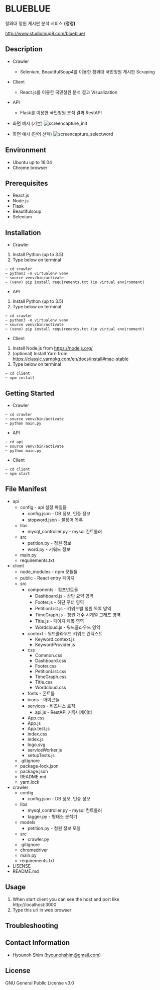 # BLUEBLUE

청와대 청원 게시판 분석 서비스 **(청청)**

http://www.studiomug8.com/blueblue/

## Description

- Crawler

  - Selenium, BeautifulSoup4를 이용한 청와대 국민청원 게시판 Scraping

- Client

  - React.js를 이용한 국민청원 분석 결과 Visualization

- API

  - Flask를 이용한 국민청원 분석 결과 RestAPI

- 화면 예시 (기본)
  ![screencapture_init](./screencapture_init.png)
- 화면 예시 (단어 선택)
  ![screencapture_selectword](./screencapture_selectword.png)

## Environment

- Ubuntu up to 16.04
- Chrome browser

## Prerequisites

- React.js
- Node.js
- Flask
- Beautifulsoup
- Selenium

## Installation

- Crawler

1. Install Python (up to 3.5)
2. Type below on terminal

```
~ cd crawler
~ python3 -m virtualenv venv
~ source venv/bin/activate
~ (venv) pip install requirements.txt (in virtual environment)
```

- API

1. Install Python (up to 3.5)
2. Type below on terminal

```
~ cd crawler
~ python3 -m virtualenv venv
~ source venv/bin/activate
~ (venv) pip install requirements.txt (in virtual environment)
```

- Client

1. Install Node.js from https://nodejs.org/
2. (optional) Install Yarn from https://classic.yarnpkg.com/en/docs/install#mac-stable
3. Type below on terminal

```
~ cd client
~ npm install
```

## Getting Started

- Crawler

```
~ cd crawler
~ source venv/bin/activate
~ python main.py
```

- API

```
~ cd api
~ source venv/bin/activate
~ python main.py
```

- Client

```
~ cd client
~ npm start
```

## File Manifest

- api
  - config - api 설정 파일들
    - config.json - DB 정보, 인증 정보
    - stopword.json - 불용어 목록
  - libs
    - mysql_controller.py - mysql 컨트롤러
  - src
    - petition.py - 청원 정보
    - word.py - 키워드 정보
  - main.py
  - requirements.txt
- client
  - node_modules - npm 모듈들
  - public - React entry 페이지
  - src
    - components - 컴포넌트들
      - Dashboard.js - 상단 요약 영역
      - Footer.js - 하단 푸터 영역
      - PetitionList.js - 키워드별 청원 목록 영역
      - TimeGraph.js - 청원 개수 시계열 그래프 영역
      - Title.js - 페이지 제목 영역
      - Wordcloud.js - 워드클라우드 영역
    - context - 워드클라우드 키워드 컨텍스트
      - Keyword.context.js
      - KeywordProvider.js
    - css
      - Common.css
      - Dashboard.css
      - Footer.css
      - PetitionList.css
      - TimeGraph.css
      - Title.css
      - Wordcloud.css
    - fonts - 폰트들
    - icons - 아이콘들
    - services - 비즈니스 로직
      - api.js - RestAPI 커뮤니케이터
    - App.css
    - App.js
    - App.test.js
    - index.css
    - index.js
    - logo.svg
    - serviceWorker.js
    - setupTests.js
  - .gitignore
  - package-lock.json
  - package.json
  - README.md
  - yarn.lock
- crawler
  - config
    - config.json - DB 정보, 인증 정보
  - libs
    - mysql_controller.py - mysql 컨트롤러
    - tagger.py - 형태소 분석기
  - models
    - petition.py - 청원 정보 모델
  - src
    - crawler.py
  - .gitignore
  - chromedriver
  - main.py
  - requirements.txt
- LISENSE
- README.md

## Usage

1. When start client you can see the host and port like http://localhost:3000
2. Type this url in web browser

## Troubleshooting

## Contact Information

- Hyounoh Shim (hyounohshim@gmail.com)

## License

GNU General Public License v3.0
